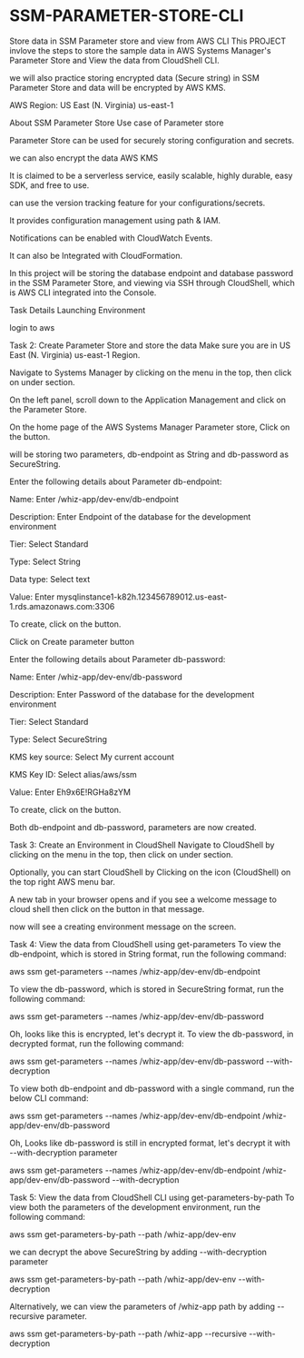 # SSM-PARAMETER-STORE-CLI
Store data in SSM Parameter store and view from AWS CLI
This PROJECT invlove the steps to store the sample data in AWS Systems Manager's Parameter Store and View the data from CloudShell CLI.

we will also practice storing encrypted data (Secure string) in SSM Parameter Store and data will be encrypted by AWS KMS.



AWS Region: US East (N. Virginia) us-east-1

About SSM Parameter Store
 Use case of Parameter store

Parameter Store can be used for securely storing configuration and secrets.

we can also encrypt the data AWS KMS

It is claimed to be a serverless service, easily scalable, highly durable, easy SDK, and free to use.

 can use the version tracking feature for your configurations/secrets.

It provides configuration management using path & IAM.

Notifications can be enabled with CloudWatch Events.

It can also be Integrated with CloudFormation.

In this project will be storing the database endpoint and database password in the SSM Parameter Store, and viewing via SSH through CloudShell, which is AWS CLI integrated into the Console.




Task Details
Launching  Environment

login to aws 

Task 2: Create Parameter Store and store the data
Make sure you are in US East (N. Virginia) us-east-1 Region. 

Navigate to Systems Manager by clicking on the  menu in the top, then click on  under  section.

On the left panel, scroll down to the Application Management and click on the Parameter Store.


On the home page of the AWS Systems Manager Parameter store, Click on the  button.

 will be storing two parameters, db-endpoint as String and db-password as SecureString.

Enter the following details about Parameter db-endpoint:

Name: Enter /whiz-app/dev-env/db-endpoint

Description: Enter Endpoint of the database for the development environment

Tier: Select Standard



Type: Select String

Data type: Select text

Value: Enter mysqlinstance1-k82h.123456789012.us-east-1.rds.amazonaws.com:3306



To create, click on the  button.
 

Click on Create parameter button

Enter the following details about Parameter db-password:

Name: Enter /whiz-app/dev-env/db-password

Description: Enter Password of the database for the development environment

Tier: Select Standard

Type: Select SecureString



KMS key source: Select My current account

KMS Key ID: Select alias/aws/ssm

Value: Enter Eh9x6E!RGHa8zYM



To create, click on the  button.
 

Both db-endpoint and db-password, parameters are now created.


Task 3: Create an Environment in CloudShell
Navigate to CloudShell by clicking on the  menu in the top, then click on  under  section.

Optionally, you can start CloudShell by Clicking on the  icon (CloudShell) on the top right AWS menu bar.

A new tab in your browser opens and if you see a welcome message to cloud shell then click on the  button in that message.

now will see a creating environment message on the screen.

         

Task 4: View the data from CloudShell using get-parameters
To view the db-endpoint, which is stored in String format, run the following command:

aws ssm get-parameters --names /whiz-app/dev-env/db-endpoint


To view the db-password, which is stored in SecureString format, run the following command:

aws ssm get-parameters --names /whiz-app/dev-env/db-password



Oh, looks like this is encrypted, let's decrypt it. To view the db-password, in decrypted format, run the following command:

aws ssm get-parameters --names /whiz-app/dev-env/db-password --with-decryption



To view both db-endpoint and db-password with a single command, run the below CLI command:

aws ssm get-parameters --names /whiz-app/dev-env/db-endpoint /whiz-app/dev-env/db-password



Oh, Looks like db-password is still in encrypted format, let's decrypt it with --with-decryption parameter

aws ssm get-parameters --names /whiz-app/dev-env/db-endpoint /whiz-app/dev-env/db-password --with-decryption



Task 5: View the data from CloudShell CLI using get-parameters-by-path
To view both the parameters of the development environment, run the following command:

aws ssm get-parameters-by-path --path /whiz-app/dev-env


we  can decrypt the above SecureString by adding --with-decryption parameter

aws ssm get-parameters-by-path --path /whiz-app/dev-env --with-decryption

Alternatively, we can view the parameters of /whiz-app path by adding --recursive parameter.

aws ssm get-parameters-by-path --path /whiz-app --recursive --with-decryption




